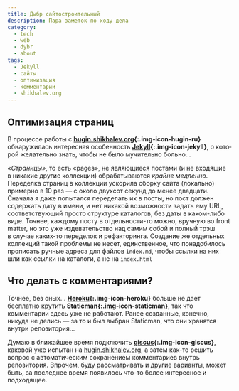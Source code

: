 ```yaml
---
title: Дыбр сайтостроительный
description: Пара заметок по ходу дела
category:
  - tech
  - web
  - dybr
  - about
tags:
  - Jekyll
  - сайты
  - оптимизация
  - комментарии
  - shikhalev.org
---
```

## Оптимизация страниц

В про­цес­се работы с **[hugin.shikhalev.org][hugin]{:.img-icon-hugin-ru}** обнаружилась интересная особенность **[Jekyll][jekyll]{:.img-icon-jekyll}**,
о ко­то­рой желательно знать, чтобы не бы­ло мучительно больно...

*«Страницы»*, то есть «pages», не яв­ля­ю­щи­е­ся постами (и не вхо­дя­щие в ни­ка­кие другие коллекции) обрабатываются *крайне медленно*. Переделка
страниц в кол­лек­ции ускорила сборку сайта (локально) примерно в 10 раз — с око­ло двухсот се­кунд до ме­нее двадцати. Сначала я даже попытался
переделать их в пос­ты, но пост должен содержать дату в име­ни, и нет никакой возможности задать ему URL, соответствующий просто структуре каталогов,
без да­ты в ка­ком-ли­бо виде. Точнее, каждому посту в от­дель­нос­ти-то можно, вручную во front matter, но это уже издевательство над са­мим собой
и полный трэш в слу­чае каких-то переделок и рефакторинга. Со­з­да­ние же отдельных коллекций такой проблемы не не­сет, единственное, что понадобилось
прописать ручные адреса для фай­лов `index.md`, чтобы ссылки на них шли как ссылки на ка­та­ло­ги, а не на `in­dex.html`

## Что делать с комментариями?

Точнее, без оных... **[Heroku][heroku]{:.img-icon-heroku}** больше не да­ет бесплатно крутить **[Staticman][staticman]{:.img-icon-staticman}**, так что
комментарии здесь уже не ра­бо­та­ют. Ранее созданные, конечно, никуда не де­лись — за то и был выбран Sta­tic­man, что они хранятся внутри репозитория...

Думаю в ближайшее время подключить **[giscus][giscus]{:.img-icon-giscus}**, каковой уже испытан на [hugin.shikhalev.org][hugin], а затем как-то
решить вопрос с ав­то­ма­ти­чес­ким сохранением комментариев внутрь репозитория. Впрочем, буду рассматривать и другие варианты, может быть, за по­с­лед­нее время
появилось что-то более интересное и подходящее.

[hugin]: https://hugin.shikhalev.org
[jekyll]: https://jekyllrb.com/
[heroku]: https://www.heroku.com/
[staticman]: https://staticman.net/
[giscus]: https://giscus.app/ru
